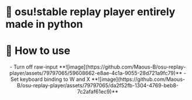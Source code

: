 # 🤖 osu!stable replay player entirely made in python
# 📝 How to use 
<p align="center">
  - Turn off raw-input
**![image](https://github.com/Maous-B/osu-replay-player/assets/79797065/59608662-e8ae-4c1a-9055-28d721a9fc79)**
- Set keyboard binding to W and X
**![image](https://github.com/Maous-B/osu-replay-player/assets/79797065/da2f52fb-1304-4769-beb8-7c2afaf61ec9)**
</p>
